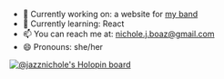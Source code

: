 - 🔭 Currently working on: a website for [my band](https://7thstreetbigband.bandcamp.com/)
- 🌱 Currently learning: React
- 📫 You can reach me at: nichole.j.boaz@gmail.com
- 😄 Pronouns: she/her

[![@jazznichole's Holopin board](https://holopin.me/jazznichole)](https://holopin.io/@jazznichole)

<!--
**nicholeboaz/nicholeboaz** is a ✨ _special_ ✨ repository because its `README.md` (this file) appears on your GitHub profile.

Here are some ideas to get you started:

- 🔭 I’m currently working on ...
- 🌱 I’m currently learning ...
- 👯 I’m looking to collaborate on ...
- 🤔 I’m looking for help with ...
- 💬 Ask me about ...
- 📫 How to reach me: ...
- 😄 Pronouns: ...
- ⚡ Fun fact: ...
-->
